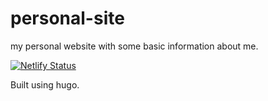 # personal-site
my personal website with some basic information about me.

[![Netlify Status](https://api.netlify.com/api/v1/badges/edeed704-072e-4864-88de-6a64e6031277/deploy-status)](https://app.netlify.com/sites/vibrant-beaver-8c9ce5/deploys)

Built using hugo.
